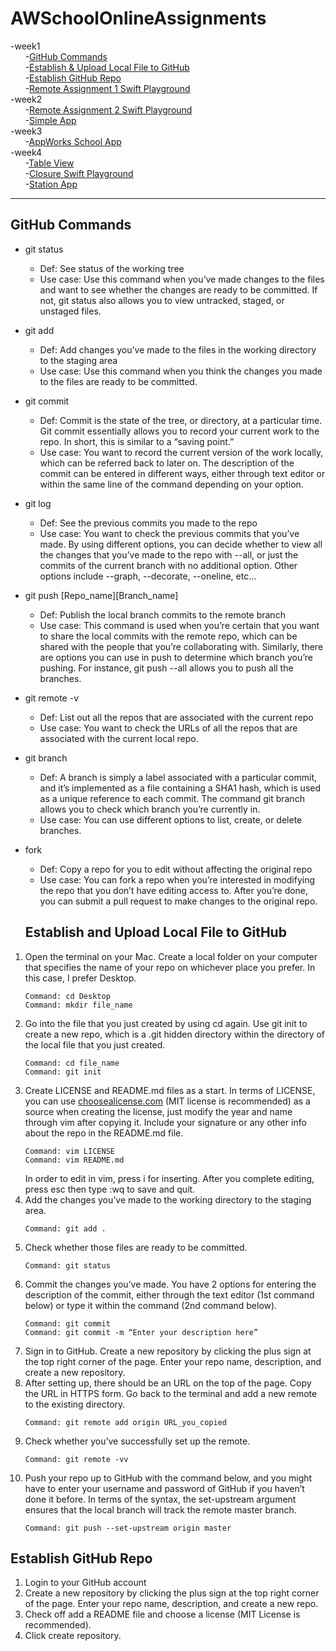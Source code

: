 # AWSchoolOnlineAssignments
-week1 <br />
&nbsp; &nbsp; &nbsp; -[GitHub Commands](#github-commands) <br />
&nbsp; &nbsp; &nbsp; -[Establish & Upload Local File to GitHub](#establish-and-upload-local-file-to-github) <br />
&nbsp; &nbsp; &nbsp; -[Establish GitHub Repo](#establish-github-repo) <br />
&nbsp; &nbsp; &nbsp; -[Remote Assignment 1 Swift Playground](https://github.com/eleanorpeng/AWSchoolOnlineAssignments/tree/master/Eleanor_RemoteAssignment1.playground) <br />
-week2 <br />
&nbsp; &nbsp; &nbsp; -[Remote Assignment 2 Swift Playground](https://github.com/eleanorpeng/AWSchoolOnlineAssignments/tree/master/Week2Assignments.playground) 
<br />
&nbsp; &nbsp; &nbsp; -[Simple App](https://github.com/eleanorpeng/AWSchoolOnlineAssignments/tree/master/SimpleApp) <br />
-week3 <br />
&nbsp; &nbsp; &nbsp; -[AppWorks School App](https://github.com/eleanorpeng/AWSchoolOnlineAssignments/tree/master/AppWorksSchool) <br />
-week4 <br />
&nbsp; &nbsp; &nbsp; -[Table View](https://github.com/eleanorpeng/AWSchoolOnlineAssignments/tree/master/TableView) <br />
&nbsp; &nbsp; &nbsp; -[Closure Swift Playground](https://github.com/eleanorpeng/AWSchoolOnlineAssignments/tree/master/Closure.playground) <br />
&nbsp; &nbsp; &nbsp; -[Station App](https://github.com/eleanorpeng/AWSchoolOnlineAssignments/tree/master/Station) <br />

---

## GitHub Commands
* git status
  * Def: See status of the working tree
  * Use case: Use this command when you’ve made changes to the files and want to see whether the changes are ready to be committed. If not, git status also allows you to view untracked, staged, or unstaged files.
* git add
  * Def: Add changes you’ve made to the files in the working directory to the staging area
  * Use case: Use this command when you think the changes you made to the files are ready to be committed.
* git commit
  * Def: Commit is the state of the tree, or directory, at a particular time. Git commit essentially allows you to record your current work to the repo. In short, this is similar to a “saving point.”
  * Use case: You want to record the current version of the work locally, which can be referred back to later on. The description of the commit can be entered in different ways, either through text editor or within the same line of the command depending on your option.
* git log 
  * Def: See the previous commits you made to the repo
  * Use case: You want to check the previous commits that you’ve made. By using different options, you can decide whether to view all the changes that you’ve made to the repo with --all, or just the commits of the current branch with no additional option. Other options include --graph, --decorate, --oneline, etc...
* git push [Repo_name][Branch_name]
  * Def: Publish the local branch commits to the remote branch
  * Use case: This command is used when you’re certain that you want to share the local commits with the remote repo, which can be shared with the people that you’re collaborating with. Similarly, there are options you can use in push to determine which branch you’re pushing. For instance, git push --all allows you to push all the branches.
* git remote -v
  * Def: List out all the repos that are associated with the current repo
  * Use case: You want to check the URLs of all the repos that are associated with the current local repo.
* git branch 
  * Def: A branch is simply a label associated with a particular commit, and it’s implemented as a file containing a SHA1 hash, which is used as a unique reference to each commit. The command git branch allows you to check which branch you’re currently in.
  * Use case: You can use different options to list, create, or delete branches.
* fork
  * Def: Copy a repo for you to edit without affecting the original repo
  * Use case: You can fork a repo when you’re interested in modifying the repo that you don’t have editing access to. After you’re done, you can submit a pull request to make changes to the original repo. 
  
  ## Establish and Upload Local File to GitHub
1. Open the terminal on your Mac. Create a local folder on your computer that specifies the name of your repo on whichever place you prefer. In this case, I prefer Desktop. 
     ```
     Command: cd Desktop 
     Command: mkdir file_name 
     ```
2. Go into the file that you just created by using cd again. Use git init to create a new repo, which is a .git hidden directory within the directory of the local file that you just created. 
     ```
     Command: cd file_name 
     Command: git init
     ```
3. Create LICENSE and README.md files as a start. In terms of LICENSE, you can use [choosealicense.com](https://choosealicense.com/) (MIT license is recommended) as a source when creating the license, just modify the year and name through vim after copying it. Include your signature or any other info about the repo in the README.md file. 
     ```
     Command: vim LICENSE 
     Command: vim README.md 
     ```
   In order to edit in vim, press i for inserting. After you complete editing, press esc then type :wq to save and quit.
 4. Add the changes you’ve made to the working directory to the staging area. 
     ```
     Command: git add .
     ```
 5. Check whether those files are ready to be committed. 
     ```
     Command: git status
     ```
 6. Commit the changes you’ve made. You have 2 options for entering the description of the commit, either through the text editor (1st command below) or type it within the command (2nd command below). 
     ```
     Command: git commit 
     Command: git commit -m “Enter your description here”
     ```
 7. Sign in to GitHub. Create a new repository by clicking the plus sign at the top right corner of the page. Enter your repo name, description, and create a new repository.
 8. After setting up, there should be an URL on the top of the page. Copy the URL in HTTPS form. Go back to the terminal and add a new remote to the existing directory.  
     ```
     Command: git remote add origin URL_you_copied
     ```
 9. Check whether you’ve successfully set up the remote. 
     ```
     Command: git remote -vv 
     ```
 10. Push your repo up to GitHub with the command below, and you might have to enter your username and password of GitHub if you haven’t done it before. In terms of the syntax, the set-upstream argument ensures that the local branch will track the remote master branch.
     ```
     Command: git push --set-upstream origin master
     ```

## Establish GitHub Repo
1. Login to your GitHub account
2. Create a new repository by clicking the plus sign at the top right corner of the page. Enter your repo name, description, and create a new repo.
3. Check off add a README file and choose a license (MIT License is recommended).
4. Click create repository. 
